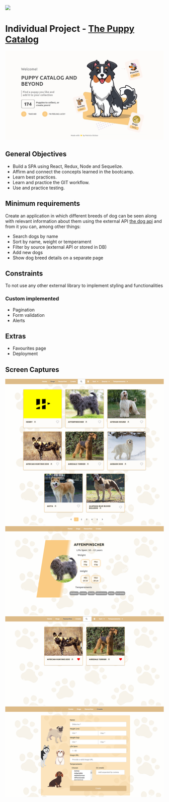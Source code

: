 <p align='left'>
    <img src='https://static.wixstatic.com/media/85087f_0d84cbeaeb824fca8f7ff18d7c9eaafd~mv2.png/v1/fill/w_160,h_30,al_c,q_85,usm_0.66_1.00_0.01/Logo_completo_Color_1PNG.webp' </img>
</p>

# Individual Project - [The Puppy Catalog](https://pi-dogs-patostickar.vercel.app/)

![Project screencapture](./screenCaptures/landing.png)

## General Objectives

- Build a SPA using React, Redux, Node and Sequelize.
- Affirm and connect the concepts learned in the bootcamp.
- Learn best practices.
- Learn and practice the GIT workflow.
- Use and practice testing.

## Minimum requirements

Create an application in which different breeds of dog can be seen along with relevant information about them using the external API [the dog api](https://www.thedogapi.com/) and from it you can, among other things:

- Search dogs by name
- Sort by name, weight or temperament
- Filter by source (external API or stored in DB)
- Add new dogs
- Show dog breed details on a separate page

## Constraints

To not use any other external library to implement styling and functionalities

### Custom implemented

- Pagination
- Form validation
- Alerts

## Extras

- Favourites page
- Deployment

## Screen Captures

![Main page](./screenCaptures/main.png)
![Detail page](./screenCaptures/detail.png)
![Favourites page](./screenCaptures/favourites.png)
![Form page](./screenCaptures/create.png)
